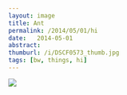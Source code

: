 ```yaml
---
layout: image
title: Ant
permalink: /2014/05/01/hi
date:   2014-05-01
abstract: 
thumburl: /i/DSCF0573_thumb.jpg
tags: [bw, things, hi]
---
```

![]({{site.url}}/i/DSCF0573.jpg)

